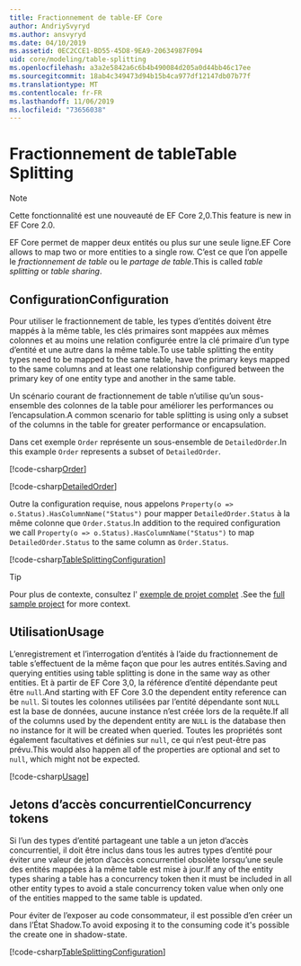 ```yaml
---
title: Fractionnement de table-EF Core
author: AndriySvyryd
ms.author: ansvyryd
ms.date: 04/10/2019
ms.assetid: 0EC2CCE1-BD55-45D8-9EA9-20634987F094
uid: core/modeling/table-splitting
ms.openlocfilehash: a3a2e5842a6c6b4b490084d205a0d44bb46c17ee
ms.sourcegitcommit: 18ab4c349473d94b15b4ca977df12147db07b77f
ms.translationtype: MT
ms.contentlocale: fr-FR
ms.lasthandoff: 11/06/2019
ms.locfileid: "73656038"
---
```

# <a name="table-splitting"></a><span data-ttu-id="d316a-102">Fractionnement de table</span><span class="sxs-lookup"><span data-stu-id="d316a-102">Table Splitting</span></span>

>[!NOTE]
> <span data-ttu-id="d316a-103">Cette fonctionnalité est une nouveauté de EF Core 2,0.</span><span class="sxs-lookup"><span data-stu-id="d316a-103">This feature is new in EF Core 2.0.</span></span>

<span data-ttu-id="d316a-104">EF Core permet de mapper deux entités ou plus sur une seule ligne.</span><span class="sxs-lookup"><span data-stu-id="d316a-104">EF Core allows to map two or more entities to a single row.</span></span> <span data-ttu-id="d316a-105">C’est ce que l’on appelle le _fractionnement de table_ ou le _partage de table_.</span><span class="sxs-lookup"><span data-stu-id="d316a-105">This is called _table splitting_ or _table sharing_.</span></span>

## <a name="configuration"></a><span data-ttu-id="d316a-106">Configuration</span><span class="sxs-lookup"><span data-stu-id="d316a-106">Configuration</span></span>

<span data-ttu-id="d316a-107">Pour utiliser le fractionnement de table, les types d’entités doivent être mappés à la même table, les clés primaires sont mappées aux mêmes colonnes et au moins une relation configurée entre la clé primaire d’un type d’entité et une autre dans la même table.</span><span class="sxs-lookup"><span data-stu-id="d316a-107">To use table splitting the entity types need to be mapped to the same table, have the primary keys mapped to the same columns and at least one relationship configured between the primary key of one entity type and another in the same table.</span></span>

<span data-ttu-id="d316a-108">Un scénario courant de fractionnement de table n’utilise qu’un sous-ensemble des colonnes de la table pour améliorer les performances ou l’encapsulation.</span><span class="sxs-lookup"><span data-stu-id="d316a-108">A common scenario for table splitting is using only a subset of the columns in the table for greater performance or encapsulation.</span></span>

<span data-ttu-id="d316a-109">Dans cet exemple `Order` représente un sous-ensemble de `DetailedOrder`.</span><span class="sxs-lookup"><span data-stu-id="d316a-109">In this example `Order` represents a subset of `DetailedOrder`.</span></span>

[!code-csharp[Order](../../../samples/core/Modeling/TableSplitting/Order.cs?name=Order)]

[!code-csharp[DetailedOrder](../../../samples/core/Modeling/TableSplitting/DetailedOrder.cs?name=DetailedOrder)]

<span data-ttu-id="d316a-110">Outre la configuration requise, nous appelons `Property(o => o.Status).HasColumnName("Status")` pour mapper `DetailedOrder.Status` à la même colonne que `Order.Status`.</span><span class="sxs-lookup"><span data-stu-id="d316a-110">In addition to the required configuration we call `Property(o => o.Status).HasColumnName("Status")` to map `DetailedOrder.Status` to the same column as `Order.Status`.</span></span>

[!code-csharp[TableSplittingConfiguration](../../../samples/core/Modeling/TableSplitting/TableSplittingContext.cs?name=TableSplitting&highlight=3)]

> [!TIP]
> <span data-ttu-id="d316a-111">Pour plus de contexte, consultez l' [exemple de projet complet](https://github.com/aspnet/EntityFramework.Docs/tree/master/samples/core/Modeling/TableSplitting) .</span><span class="sxs-lookup"><span data-stu-id="d316a-111">See the [full sample project](https://github.com/aspnet/EntityFramework.Docs/tree/master/samples/core/Modeling/TableSplitting) for more context.</span></span>

## <a name="usage"></a><span data-ttu-id="d316a-112">Utilisation</span><span class="sxs-lookup"><span data-stu-id="d316a-112">Usage</span></span>

<span data-ttu-id="d316a-113">L’enregistrement et l’interrogation d’entités à l’aide du fractionnement de table s’effectuent de la même façon que pour les autres entités.</span><span class="sxs-lookup"><span data-stu-id="d316a-113">Saving and querying entities using table splitting is done in the same way as other entities.</span></span> <span data-ttu-id="d316a-114">Et à partir de EF Core 3,0, la référence d’entité dépendante peut être `null`.</span><span class="sxs-lookup"><span data-stu-id="d316a-114">And starting with EF Core 3.0 the dependent entity reference can be `null`.</span></span> <span data-ttu-id="d316a-115">Si toutes les colonnes utilisées par l’entité dépendante sont `NULL` est la base de données, aucune instance n’est créée lors de la requête.</span><span class="sxs-lookup"><span data-stu-id="d316a-115">If all of the columns used by the dependent entity are `NULL` is the database then no instance for it will be created when queried.</span></span> <span data-ttu-id="d316a-116">Toutes les propriétés sont également facultatives et définies sur `null`, ce qui n’est peut-être pas prévu.</span><span class="sxs-lookup"><span data-stu-id="d316a-116">This would also happen all of the properties are optional and set to `null`, which might not be expected.</span></span>

[!code-csharp[Usage](../../../samples/core/Modeling/TableSplitting/Program.cs?name=Usage)]

## <a name="concurrency-tokens"></a><span data-ttu-id="d316a-117">Jetons d’accès concurrentiel</span><span class="sxs-lookup"><span data-stu-id="d316a-117">Concurrency tokens</span></span>

<span data-ttu-id="d316a-118">Si l’un des types d’entité partageant une table a un jeton d’accès concurrentiel, il doit être inclus dans tous les autres types d’entité pour éviter une valeur de jeton d’accès concurrentiel obsolète lorsqu’une seule des entités mappées à la même table est mise à jour.</span><span class="sxs-lookup"><span data-stu-id="d316a-118">If any of the entity types sharing a table has a concurrency token then it must be included in all other entity types to avoid a stale concurrency token value when only one of the entities mapped to the same table is updated.</span></span>

<span data-ttu-id="d316a-119">Pour éviter de l’exposer au code consommateur, il est possible d’en créer un dans l’État Shadow.</span><span class="sxs-lookup"><span data-stu-id="d316a-119">To avoid exposing it to the consuming code it's possible the create one in shadow-state.</span></span>

[!code-csharp[TableSplittingConfiguration](../../../samples/core/Modeling/TableSplitting/TableSplittingContext.cs?name=ConcurrencyToken&highlight=2)]
